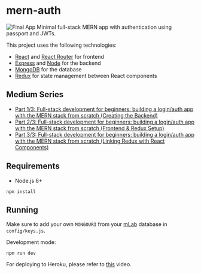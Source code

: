 # mern-auth
![Final App](https://i.postimg.cc/tybZb8dL/final-MERNAuth.gif)
Minimal full-stack MERN app with authentication using passport and JWTs.

This project uses the following technologies:
+ [React](https://reactjs.org) and [React Router](https://reacttraining.com/react-router/) for frontend
+ [Express](http://expressjs.com/) and [Node](https://nodejs.org/en/) for the backend
+ [MongoDB](https://www.mongodb.com/) for the database
+ [Redux](https://redux.js.org/basics/usagewithreact) for state management between React components


## Medium Series
+ [Part 1/3: Full-stack development for beginners: building a login/auth app with the MERN stack from scratch (Creating the Backend)](https://medium.com/@rishipr/part-1-3-full-stack-development-for-beginners-building-a-login-auth-app-with-the-mern-stack-from-c405048e3669)
+ [Part 2/3: Full-stack development for beginners: building a login/auth app with the MERN stack from scratch (Frontend & Redux Setup)](https://medium.com/@rishipr/part-2-3-full-stack-development-for-beginners-building-a-login-auth-app-with-the-mern-stack-from-5fe6838fe24d)
+ [Part 3/3: Full-stack development for beginners: building a login/auth app with the MERN stack from scratch (Linking Redux with React Components)](https://medium.com/@rishipr/part-3-3-full-stack-development-for-beginners-building-a-login-auth-app-with-the-mern-stack-from-ce7fef2a5f62)

## Requirements
+ Node.js 6+
```
npm install
```

## Running
Make sure to add your own `MONGOURI` from your [mLab](http://mlab.com) database in `config/keys.js`.

Development mode:
```
npm run dev
```

For deploying to Heroku, please refer to [this](https://www.youtube.com/watch?v=71wSzpLyW9k) video.
